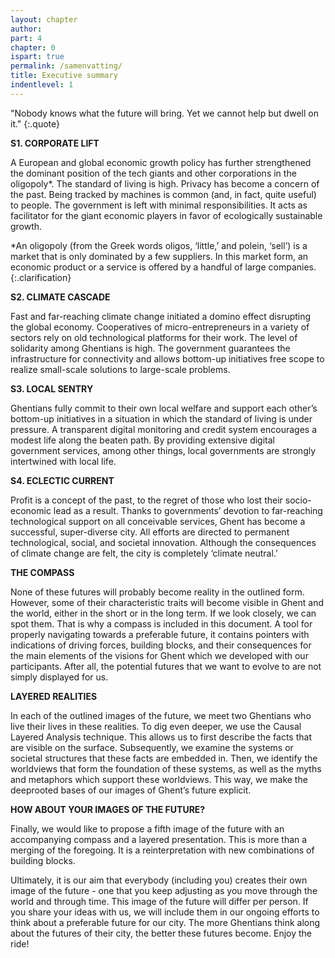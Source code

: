 ```yaml
---
layout: chapter
author: 
part: 4
chapter: 0
ispart: true
permalink: /samenvatting/
title: Executive summary
indentlevel: 1
---
```


"Nobody knows what
the future will bring.
Yet we cannot help but
dwell on it."
{:.quote}

**S1. CORPORATE LIFT**

A European and global economic growth policy has further
strengthened the dominant position of the tech giants and
other corporations in the <span class="need-clarification">oligopoly*</span>. The standard of living
is high. Privacy has become a concern of the past. Being
tracked by machines is common (and, in fact, quite useful)
to people. The government is left with minimal responsibilities.
It acts as facilitator for the giant economic players
in favor of ecologically sustainable growth.

*An oligopoly (from the Greek words oligos, ‘little,’
and polein, ‘sell’) is a market that is only dominated by
a few suppliers. In this market form, an economic product
or a service is offered by a handful of large companies.
{:.clarification}

**S2. CLIMATE CASCADE**

Fast and far-reaching climate change initiated a domino
effect disrupting the global economy. Cooperatives
of micro-entrepreneurs in a variety of sectors rely on old
technological platforms for their work. The level of solidarity
among Ghentians is high. The government guarantees
the infrastructure for connectivity and allows bottom-up
initiatives free scope to realize small-scale solutions to
large-scale problems.

**S3. LOCAL SENTRY**

Ghentians fully commit to their own local welfare and
support each other’s bottom-up initiatives in a situation
in which the standard of living is under pressure. A transparent
digital monitoring and credit system encourages a
modest life along the beaten path. By providing extensive
digital government services, among other things, local
governments are strongly intertwined with local life.

**S4. ECLECTIC CURRENT**

Profit is a concept of the past, to the regret of those who
lost their socio-economic lead as a result. Thanks to governments’
devotion to far-reaching technological support
on all conceivable services, Ghent has become
a successful, super-diverse city. All efforts are
directed to permanent technological, social, and
societal innovation. Although the consequences of
climate change are felt, the city is completely ‘climate
neutral.’

**THE COMPASS**

None of these futures will probably become reality in the
outlined form. However, some of their characteristic traits
will become visible in Ghent and the world, either in the
short or in the long term. If we look closely, we can spot
them. That is why a compass is included in this document.
A tool for properly navigating towards a preferable future,
it contains pointers with indications of driving forces,
building blocks, and their consequences for the main elements
of the visions for Ghent which we developed with
our participants. After all, the potential futures that we
want to evolve to are not simply displayed for us.

**LAYERED REALITIES**

In each of the outlined images of the future, we meet two
Ghentians who live their lives in these realities. To dig even
deeper, we use the Causal Layered Analysis technique.
This allows us to first describe the facts that are visible
on the surface. Subsequently, we examine the systems or
societal structures that these facts are embedded in. Then,
we identify the worldviews that form the foundation of
these systems, as well as the myths and metaphors which
support these worldviews. This way, we make the deeprooted
bases of our images of Ghent’s future explicit.

**HOW ABOUT YOUR IMAGES OF THE FUTURE?**

Finally, we would like to propose a fifth image of the future
with an accompanying compass and a layered presentation.
This is more than a merging of the foregoing. It
is a reinterpretation with new combinations of building
blocks.

Ultimately, it is our aim that everybody (including you)
creates their own image of the future - one that you keep
adjusting as you move through the world and through
time. This image of the future will differ per person. If you
share your ideas with us, we will include them in our ongoing
efforts to think about a preferable future for our city.
The more Ghentians think along about the futures of their
city, the better these futures become. Enjoy the ride!
